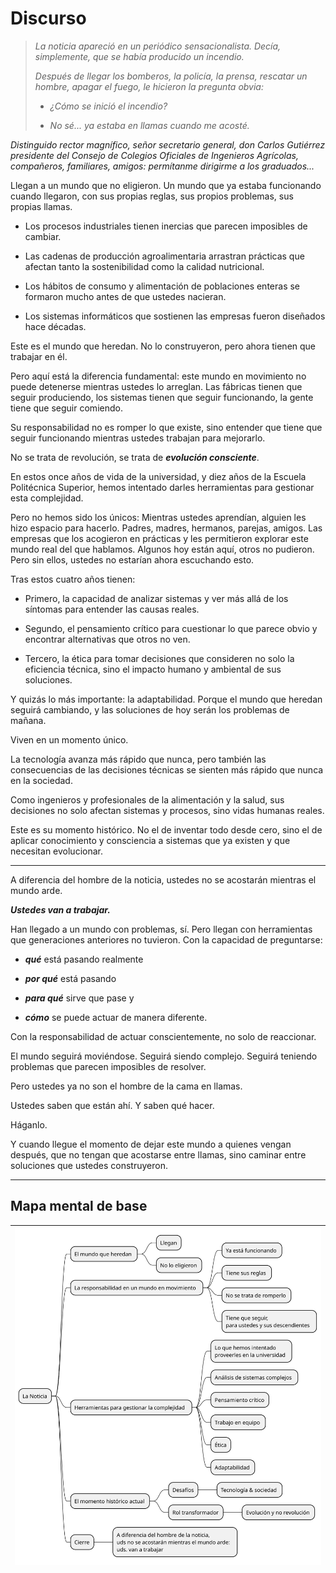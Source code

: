 # Discurso

> *La noticia apareció en un periódico sensacionalista. Decía, simplemente, que se había producido un incendio.*
> 
> *Después de llegar los bomberos, la policía, la prensa, rescatar un hombre, apagar el fuego, le hicieron la pregunta obvia:*
> 
> - *¿Cómo se inició el incendio?*
> 
> - *No sé... ya estaba en llamas cuando me acosté.*
> 

*Distinguido rector magnífico, señor secretario general, don Carlos Gutiérrez presidente del Consejo de Colegios Oficiales de Ingenieros Agrícolas, compañeros, familiares, amigos: permítanme dirigirme a los graduados...*

Llegan a un mundo que no eligieron. Un mundo que ya estaba funcionando cuando llegaron, con sus propias reglas, sus propios problemas, sus propias llamas.

- Los procesos industriales tienen inercias que parecen imposibles de cambiar. 

- Las cadenas de producción agroalimentaria arrastran prácticas que afectan tanto la sostenibilidad como la calidad nutricional. 

- Los hábitos de consumo y alimentación de poblaciones enteras se formaron mucho antes de que ustedes nacieran.

- Los sistemas informáticos que sostienen las empresas fueron diseñados hace décadas.

Este es el mundo que heredan. No lo construyeron, pero ahora tienen que trabajar en él.

Pero aquí está la diferencia fundamental: este mundo en movimiento no puede detenerse mientras ustedes lo arreglan. Las fábricas tienen que seguir produciendo, los sistemas tienen que seguir funcionando, la gente tiene que seguir comiendo.

Su responsabilidad no es romper lo que existe, sino entender que tiene que seguir funcionando mientras ustedes trabajan para mejorarlo.

No se trata de revolución, se trata de ***evolución consciente***.

En estos once años de vida de la universidad, y diez años de la Escuela Politécnica Superior, hemos intentado darles herramientas para gestionar esta complejidad.

Pero no hemos sido los únicos: Mientras ustedes aprendían, alguien les hizo espacio para hacerlo. Padres, madres, hermanos, parejas, amigos. Las empresas que los acogieron en prácticas y les permitieron explorar este mundo real del que hablamos. Algunos hoy están aquí, otros no pudieron. Pero sin ellos, ustedes no estarían ahora escuchando esto.

Tras estos cuatro años tienen:

- Primero, la capacidad de analizar sistemas y ver más allá de los síntomas para entender las causas reales.

- Segundo, el pensamiento crítico para cuestionar lo que parece obvio y encontrar alternativas que otros no ven.

- Tercero, la ética para tomar decisiones que consideren no solo la eficiencia técnica, sino el impacto humano y ambiental de sus soluciones.

Y quizás lo más importante: la adaptabilidad. Porque el mundo que heredan seguirá cambiando, y las soluciones de hoy serán los problemas de mañana.

Viven en un momento único.

La tecnología avanza más rápido que nunca, pero también las consecuencias de las decisiones técnicas se sienten más rápido que nunca en la sociedad.

Como ingenieros y profesionales de la alimentación y la salud, sus decisiones no solo afectan sistemas y procesos, sino vidas humanas reales.

Este es su momento histórico. No el de inventar todo desde cero, sino el de aplicar conocimiento y consciencia a sistemas que ya existen y que necesitan evolucionar.

---

A diferencia del hombre de la noticia, ustedes no se acostarán mientras el mundo arde.

***Ustedes van a trabajar.***

Han llegado a un mundo con problemas, sí. Pero llegan con herramientas que generaciones anteriores no tuvieron. Con la capacidad de preguntarse:

- ***qué*** está pasando realmente

- ***por qué*** está pasando

- ***para qué*** sirve que pase y 

- ***cómo*** se puede actuar de manera diferente. 

Con la responsabilidad de actuar conscientemente, no solo de reaccionar.

El mundo seguirá moviéndose. Seguirá siendo complejo. Seguirá teniendo problemas que parecen imposibles de resolver.

Pero ustedes ya no son el hombre de la cama en llamas.

Ustedes saben que están ahí. Y saben qué hacer.

Háganlo.

Y cuando llegue el momento de dejar este mundo a quienes vengan después, que no tengan que acostarse entre llamas, sino caminar entre soluciones que ustedes construyeron.

---

## Mapa mental de base

<div align=center>

|![](/images/modelosUML/discurso.svg)
|-

</div>
